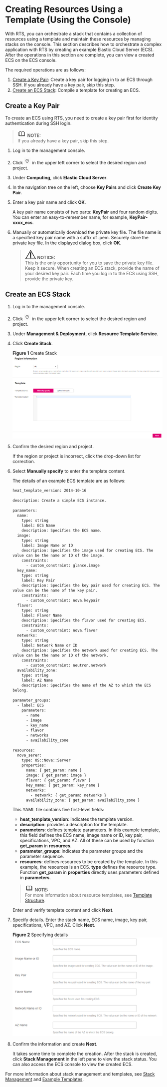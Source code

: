 # Creating Resources Using a Template \(Using the Console\)<a name="EN-US_TOPIC_0101683908"></a>

With RTS, you can orchestrate a stack that contains a collection of resources using a template and maintain these resources by managing stacks on the console. This section describes how to orchestrate a complex application with RTS by creating an example Elastic Cloud Server \(ECS\). After the operations in this section are complete, you can view a created ECS on the ECS console.

The required operations are as follows:

1.  [Create a Key Pair](#section14934257541): Create a key pair for logging in to an ECS through SSH. If you already have a key pair, skip this step.
2.  [Create an ECS Stack](#section955894365412): Compile a template for creating an ECS.

## Create a Key Pair<a name="section14934257541"></a>

To create an ECS using RTS, you need to create a key pair first for identity authentication during SSH login.

>![](public_sys-resources/icon-note.gif) **NOTE:**   
>If you already have a key pair, skip this step.  

1.  Log in to the management console.
2.  Click  ![](figures/q00355783-云计算开发部-公有云_iaas-image-541f928f-f9be-4dd9-89fb-50ccdfaeb744.png)  in the upper left corner to select the desired region and project.
3.  Under  **Computing**, click  **Elastic Cloud Server**.
4.  In the navigation tree on the left, choose  **Key Pairs**  and click  **Create Key Pair**.
5.  Enter a key pair name and click  **OK**.

    A key pair name consists of two parts:  **KeyPair**  and four random digits. You can enter an easy-to-remember name, for example,  **KeyPair-xxxx\_ecs**.

6.  Manually or automatically download the private key file. The file name is a specified key pair name with a suffix of .pem. Securely store the private key file. In the displayed dialog box, click  **OK**.

    >![](public_sys-resources/icon-notice.gif) **NOTICE:**   
    >This is the only opportunity for you to save the private key file. Keep it secure. When creating an ECS stack, provide the name of your desired key pair. Each time you log in to the ECS using SSH, provide the private key.  


## Create an ECS Stack<a name="section955894365412"></a>

1.  Log in to the management console.
2.  Click  ![](figures/q00355783-云计算开发部-公有云_iaas-image-541f928f-f9be-4dd9-89fb-50ccdfaeb744.png)  in the upper left corner to select the desired region and project.
3.  Under  **Management & Deployment**, click  **Resource Template Service**.
4.  Click  **Create Stack**.

    **Figure  1**  Create Stack<a name="fig34781623458"></a>  
    ![](figures/create-stack.png "create-stack")

5.  Confirm the desired region and project.

    If the region or project is incorrect, click the drop-down list for correction.

6.  Select  **Manually specify**  to enter the template content.

    The details of an example ECS template are as follows:

    ```
    heat_template_version: 2014-10-16
    
    description: Create a simple ECS instance.
    
    parameters:
      name:
        type: string
        label: ECS Name
        description: Specifies the ECS name.
      image:
        type: string
        label: Image Name or ID
        description: Specifies the image used for creating ECS. The value can be the name or ID of the image.
        constraints:
          - custom_constraint: glance.image
      key_name:
        type: string
        label: Key Pair
        description: Specifies the key pair used for creating ECS. The value can be the name of the key pair.
        constraints:
          - custom_constraint: nova.keypair
      flavor:
        type: string
        label: Flavor Name
        description: Specifies the flavor used for creating ECS.
        constraints:
          - custom_constraint: nova.flavor
      networks:
        type: string
        label: Network Name or ID
        description: Specifies the network used for creating ECS. The value can be the name or ID of the network.
        constraints:
          - custom_constraint: neutron.network
      availability_zone:
        type: string
        label: AZ Name
        description: Specifies the name of the AZ to which the ECS belong.
    
    parameter_groups:
      - label: ECS
        parameters:
          - name
          - image
          - key_name
          - flavor
          - networks
          - availability_zone
    
    resources:
      nova_serer:
        type: OS::Nova::Server
        properties:
          name: { get_param: name } 
          image: { get_param: image }
          flavor: { get_param: flavor }
          key_name: { get_param: key_name }
          networks:
            - network: { get_param: networks }
          availability_zone: { get_param: availability_zone }
    ```

    This YAML file contains five first-level fields:

    -   **heat\_template\_version**: indicates the template version.
    -   **description**: provides a description for the template.
    -   **parameters**: defines template parameters. In this example template, this field defines the ECS name, image name or ID, key pair, specifications, VPC, and AZ. All of these can be used by function  **get\_param**  in  **resources**.
    -   **parameter\_groups**: indicates the parameter groups and the parameter sequence.
    -   **resources**: defines resources to be created by the template. In this example, the resources is an ECS.  **type**  defines the resource type. Function  **get\_param**  in  **properties**  directly uses parameters defined in  **parameters**.

    >![](public_sys-resources/icon-note.gif) **NOTE:**   
    >For more information about resource templates, see  [Template Structure](template-structure.md).  

    Enter and verify template content and click  **Next**.

7.  Specify details. Enter the stack name, ECS name, image, key pair, specifications, VPC, and AZ. Click  **Next**.

    **Figure  2**  Specifying details<a name="fig10711329161816"></a>  
    ![](figures/specifying-details.png "specifying-details")

8.  Confirm the information and create  **Next**.

    It takes some time to complete the creation. After the stack is created, click  **Stack Management**  in the left pane to view the stack status. You can also access the ECS console to view the created ECS.


For more information about stack management and templates, see  [Stack Management](stack-management.md)  and  [Example Templates](example-templates.md).

